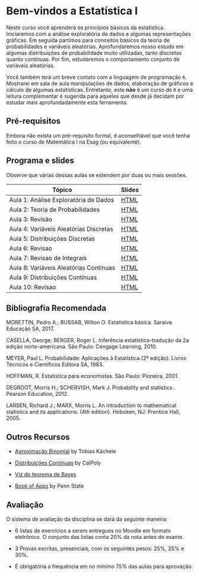 # Bem-vindos a Estatística I

Neste curso você aprenderá os princípios básicos da estatística. Iniciaremos com a análise exploratória de dados e algumas representações gráficas. Em seguida partimos para conceitos básicos da teoria de probabilidades e variáveis aleatórias. Aprofundaremos nosso estudo em algumas distribuições de probabilidade muito utilizadas, tanto discretas quanto contínuas. Por fim, estudaremos o comportamento conjunto de variáveis aleatórias.
 
Você também terá um breve contato com a linguagem de programação `R`. Mostrarei em sala de aula manipulações de dados, elaboração de gráficos e cálculo de algumas estatísticas. Entretanto, este **não** é um curso de `R` e uma leitura complementar é sugerida para aqueles que desde já decidam por estudar mais aprofundadamente esta ferramenta. 


## Pré-requisitos

Embora não exista um pré-requisito formal, é aconselhável que você tenha feito o curso de Matemática I na Esag (ou equivalente).


## Programa e slides

Observe que várias dessas aulas se estendem por duas ou mais sessões.

| Tópico | Slides | 
|--------|--------|
| Aula 1: Análise Exploratória de Dados | [HTML](https://raw.githack.com/rfbressan/estatistica1_slides/master/lectures/01-Probabilidade/011_analise_dados.html) |
| Aula 2: Teoria de Probabilidades | [HTML](https://raw.githack.com/rfbressan/estatistica1_slides/master/lectures/01-Probabilidade/012_probabilidades.html) |
| Aula 3: Revisão | [HTML](https://raw.githack.com/rfbressan/estatistica1_slides/master/lectures/01-Probabilidade/013_revisao.html) |
| Aula 4: Variáveis Aleatórias Discretas | [HTML](https://raw.githack.com/rfbressan/estatistica1_slides/master/lectures/02-VA_Discretas/020_va_discretas.html) |
| Aula 5: Distribuições Discretas | [HTML](https://raw.githack.com/rfbressan/estatistica1_slides/master/lectures/02-VA_Discretas/021_distribuicoes.html) |
| Aula 6: Revisao | [HTML](https://raw.githack.com/rfbressan/estatistica1_slides/master/lectures/02-VA_Discretas/022_revisao.html) |
| Aula 7: Revisao de Integrais| [HTML](https://raw.githack.com/rfbressan/estatistica1_slides/master/lectures/09-Integrais/09_Integrais.html) |
| Aula 8: Variáveis Aleatórias Contínuas | [HTML](https://raw.githack.com/rfbressan/estatistica1_slides/master/lectures/03-VA_Continuas/030_va_continuas.html) |
| Aula 9: Distribuições Contínuas | [HTML](https://raw.githack.com/rfbressan/estatistica1_slides/master/lectures/03-VA_Continuas/031_distribuicoes.html) |
| Aula 10: Revisao | [HTML](https://raw.githack.com/rfbressan/estatistica1_slides/master/lectures/03-VA_Continuas/032_revisao.html) |






## Bibliografia Recomendada

MORETTIN, Pedro A.; BUSSAB, Wilton O. Estatística básica. Saraiva Educação SA, 2017.

CASELLA, George; BERGER, Roger L. Inferência estatística-tradução da 2a edição norte-americana. São Paulo: Cengage Learning, 2010.

MEYER, Paul L. Probabilidade: Aplicações à Estatística.(2ª edição). Livros Técnicos e Científicos Editora SA, 1983.

HOFFMAN, R. Estatística para economistas. São Paulo: Pioneira, 2001.

DEGROOT, Morris H.; SCHERVISH, Mark J. Probability and statistics. Pearson Education, 2012.

LARSEN, Richard J.; MARX, Morris L. An introduction to mathematical statistics and its applications. (4th edition). Hoboken, NJ: Prentice Hall, 2005.

## Outros Recursos

* [Aproximação Binomial](https://shiny.psy.lmu.de/felix/TK/2/) by Tobias Kächele

* [Distribuições Contínuas](http://shiny.calpoly.sh/Prob_View/) by CalPoly

* [Viz do teorema de Bayes](https://github.com/tloux/teaching-shiny)

* [Book of Apps](https://sites.psu.edu/shinyapps/) by Penn State

## Avaliação

O sistema de avaliação da disciplina se dará da seguinte maneira:

- 6 listas de exercícios a serem entregues no Moodle em formato eletrônico. O conjunto das listas conta 20% da nota antes do exame.

- 3 Provas escritas, presenciais, com os seguintes pesos: 25%, 25% e 30%.

- É obrigatória a frequência em no mínimo 75% das aulas para aprovação.

